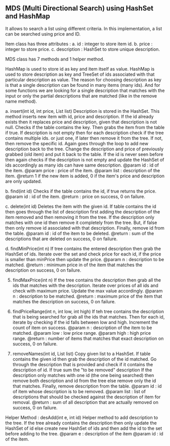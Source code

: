 ## MDS (Multi Directional Search) using HashSet and HashMap

It allows to search a list using different criteria. In this implementation, a list can be searched using price and ID. 

Item class has three attributes : 
	a. id : integer to store item id.
	b. price : integer to store price.
	c. description : HashSet to store unique description.

MDS class has 7 methods and 1 helper method.

HashMap is used to store id as key and item itself as value.
HashMap is used to store description as key and TreeSet of ids associated
with that particular description as value. The reason for choosing description as key is that a single description can be found in many items (many ids). And for some functions we are looking for a single description that matches with the input or only the partial descriptions that are matched (like in the remove name method).


a. insert(int id, int price, List<Integer> list)
     Description is stored in the HashSet.
     This method inserts new item with id, price and description. If the id already exists then it replaces price and
     description, given that description is not null.
     Checks if the table contains the key. Then grabs the item from the table if true. If description is not empty then for each description check if the tree contains multiple ids.   or just one, if later then remove it from the tree. If not, then remove the specific id.
     Again goes through the loop to add new description back to the tree. Change the description and price of previously grabbed (old item) and put it back to the table.
     If the id is never seen before then again checks if the description is not empty and update the HashSet of ids accordingly as many ids can have same description.
     @param id : id of the item.
     @param price : price of the item.
     @param list : description of the item.
     @return 1 if the new item is added, 0 if the item's price and description are only updated.
     
b.  find(int id)
     Checks if the table contains the id, if true returns the price.
     @param id : id of the item.
     @return : price on success, 0 on failure.

c.	delete(int id)
     Deletes the item with the given id.
     If table contains the id then goes through the list of description first adding the description of the item removed and then removing
     it from the tree. If the description only matches with one id then remove it completely from the tree. But, if false then only remove
     id associated with that description. Finally, remove id from the table.
     @param id : id of the item to be deleted.
     @return : sum of the descriptions that are deleted on success, 0 on failure.

d.	findMinPrice(int n)
     If tree contains the entered description then grab the HashSet of ids. Iterate over the set and check price for each id, if the price is smaller than minPrice then update the price.
     @param n : description to be matched.
     @return : minimum price in of the item that matches the description on success, 0 on failure.

5.	findMaxPrice(int n)
     If the tree contains the description then grab all the ids that matches with the description. Iterate over prices of all ids and check with maximum price. Update the max value accordingly.
     @param n : description to be matched.
     @return : maximum price of the item that matches the description on success, 0 on failure.

6.	findPriceRange(int n, int low, int high)
     If teh tree contains the description that is being searched for grab all the ids that matches. Then for each id, iterate by checking if the id falls between low and high. Increment the count of item on success.
     @param n : description of the item to be matched.
     @param low : low price range.
     @param high : high price range.
     @return : number of items that matches that exact description on success, 0 on failure.

7.	removeNames(int id, List<Integer> list)	
	Copy given list to a HashSet.
    If table contains the given id then grab the description of the id matched.
    Go through the description that is provided and check if it contains the description of id. If true sum the "to be removed" description
    If the description only matches with one id (the one being searched) then remove both description and id from the tree
    else remove only the id that matches. Finally, remove description from the table.
    @param id : id of item whose description is to be removed.
    @param list : list of descriptions that should be checked against the description of item for removal.
    @return : sum of all description that are actually removed on success, 0 on failure.
    
Helper Method : desAdd(int e, int id)
     Helper method to add description to the tree.
     If the tree already contains the description then only update the HashSet of id else create new HashSet of ids and then add the id to the set
     before adding to the tree.
     @param e : description of the item
     @param id : id of the item.
        

